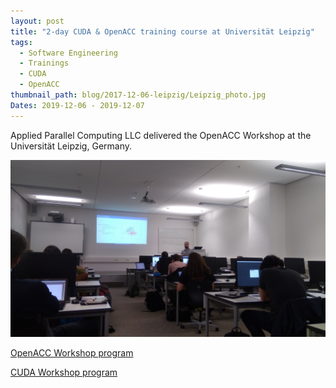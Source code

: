 ```yaml
---
layout: post
title: "2-day CUDA & OpenACC training course at Universität Leipzig"
tags:
  - Software Engineering
  - Trainings
  - CUDA
  - OpenACC
thumbnail_path: blog/2017-12-06-leipzig/Leipzig_photo.jpg
Dates: 2019-12-06 - 2019-12-07
---
```


Applied Parallel Computing LLC delivered the OpenACC Workshop at the Universität Leipzig, Germany.

![alt text](\assets\img\blog\2017-12-06-leipzig\Leipzig_photo.jpg "Logo Title Text 1")

[OpenACC Workshop program](\assets\img\blog\2017-12-06-leipzig\openacc_program.pdf)

[CUDA Workshop program](\assets\img\blog\2017-12-06-leipzig\cuda_program.pdf)
